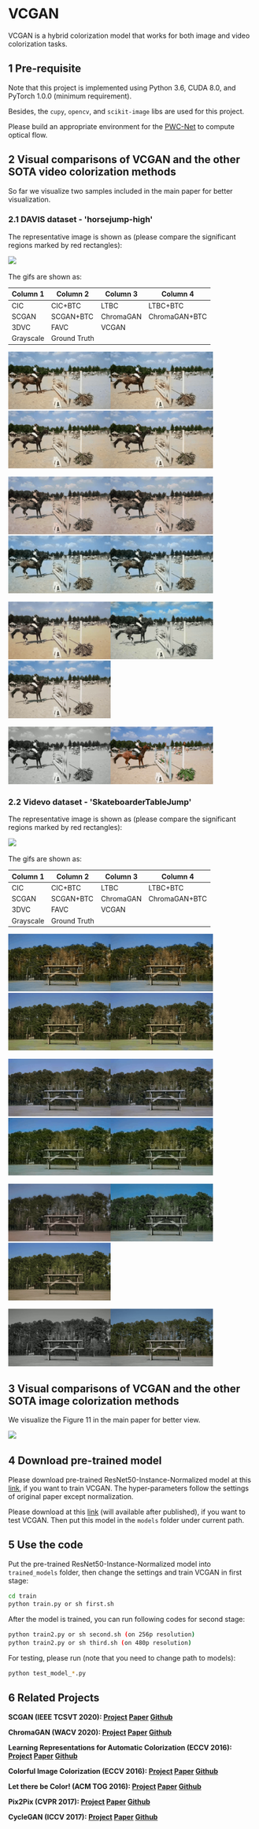 # VCGAN

VCGAN is a hybrid colorization model that works for both image and video colorization tasks.

## 1 Pre-requisite

Note that this project is implemented using Python 3.6, CUDA 8.0, and PyTorch 1.0.0 (minimum requirement).

Besides, the `cupy`, `opencv`, and `scikit-image` libs are used for this project.

Please build an appropriate environment for the [PWC-Net](https://github.com/NVlabs/PWC-Net) to compute optical flow.

## 2 Visual comparisons of VCGAN and the other SOTA video colorization methods

So far we visualize two samples included in the main paper for better visualization.

### 2.1 DAVIS dataset - 'horsejump-high'

The representative image is shown as (please compare the significant regions marked by red rectangles):

<img src="./img/main1.png" />

The gifs are shown as:

| Column 1 | Column 2 | Column 3 | Column 4 |
|  ----  | ----  |  ----  | ----  |
| CIC | CIC+BTC | LTBC | LTBC+BTC |
| SCGAN | SCGAN+BTC | ChromaGAN | ChromaGAN+BTC |
| 3DVC | FAVC | VCGAN | |
| Grayscale | Ground Truth | | |

<img src="./img/horsejump-high/CIC.gif" width="208" height="117" /><img src="./img/horsejump-high/CIC+BTC.gif" width="208" height="117" /><img src="./img/horsejump-high/LTBC.gif" width="208" height="117" /><img src="./img/horsejump-high/LTBC+BTC.gif" width="208" height="117" />

<img src="./img/horsejump-high/SCGAN.gif" width="208" height="117" /><img src="./img/horsejump-high/SCGAN+BTC.gif" width="208" height="117" /><img src="./img/horsejump-high/ChromaGAN.gif" width="208" height="117" /><img src="./img/horsejump-high/ChromaGAN+BTC.gif" width="208" height="117" />

<img src="./img/horsejump-high/3DVC.gif" width="208" height="117" /><img src="./img/horsejump-high/FAVC.gif" width="208" height="117" /><img src="./img/horsejump-high/VCGAN.gif" width="208" height="117" />

<img src="./img/horsejump-high/Grayscale.gif" width="208" height="117" /><img src="./img/horsejump-high/GT.gif" width="208" height="117" />

### 2.2 Videvo dataset - 'SkateboarderTableJump'

The representative image is shown as (please compare the significant regions marked by red rectangles):

<img src="./img/main2.png" />

The gifs are shown as:

| Column 1 | Column 2 | Column 3 | Column 4 |
|  ----  | ----  |  ----  | ----  |
| CIC | CIC+BTC | LTBC | LTBC+BTC |
| SCGAN | SCGAN+BTC | ChromaGAN | ChromaGAN+BTC |
| 3DVC | FAVC | VCGAN | |
| Grayscale | Ground Truth | | |

<img src="./img/SkateboarderTableJump/CIC.gif" width="208" height="117" /><img src="./img/SkateboarderTableJump/CIC+BTC.gif" width="208" height="117" /><img src="./img/SkateboarderTableJump/LTBC.gif" width="208" height="117" /><img src="./img/SkateboarderTableJump/LTBC+BTC.gif" width="208" height="117" />

<img src="./img/SkateboarderTableJump/SCGAN.gif" width="208" height="117" /><img src="./img/SkateboarderTableJump/SCGAN+BTC.gif" width="208" height="117" /><img src="./img/SkateboarderTableJump/ChromaGAN.gif" width="208" height="117" /><img src="./img/SkateboarderTableJump/ChromaGAN+BTC.gif" width="208" height="117" />

<img src="./img/SkateboarderTableJump/3DVC.gif" width="208" height="117" /><img src="./img/SkateboarderTableJump/FAVC.gif" width="208" height="117" /><img src="./img/SkateboarderTableJump/VCGAN.gif" width="208" height="117" />

<img src="./img/SkateboarderTableJump/Grayscale.gif" width="208" height="117" /><img src="./img/SkateboarderTableJump/GT.gif" width="208" height="117" />

## 3 Visual comparisons of VCGAN and the other SOTA image colorization methods

We visualize the Figure 11 in the main paper for better view.

<img src="./img/image.png" />

## 4 Download pre-trained model

Please download pre-trained ResNet50-Instance-Normalized model at this [link](https://portland-my.sharepoint.com/:u:/g/personal/yzzhao2-c_my_cityu_edu_hk/EXtVpiqYqMNIoQhqJaRrMM8BP8Zy4ZIDhscDhb0FhyAbPg?e=T4s0ha), if you want to train VCGAN. The hyper-parameters follow the settings of original paper except normalization.

Please download at this [link]() (will available after published), if you want to test VCGAN. Then put this model in the `models` folder under current path.

## 5 Use the code

Put the pre-trained ResNet50-Instance-Normalized model into `trained_models` folder, then change the settings and train VCGAN in first stage:

```bash
cd train
python train.py or sh first.sh
```

After the model is trained, you can run following codes for second stage:

```bash
python train2.py or sh second.sh (on 256p resolution)
python train2.py or sh third.sh (on 480p resolution)
```

For testing, please run (note that you need to change path to models):

```bash
python test_model_*.py
```

## 6 Related Projects

**SCGAN (IEEE TCSVT 2020): [Project](https://github.com/zhaoyuzhi/Semantic-Colorization-GAN)
[Paper](https://ieeexplore.ieee.org/document/9257445/keywords#keywords)
[Github](https://github.com/zhaoyuzhi/Semantic-Colorization-GAN)**

**ChromaGAN (WACV 2020): [Project](https://junyanz.github.io/CycleGAN/)
[Paper](https://openaccess.thecvf.com/content_WACV_2020/html/Vitoria_ChromaGAN_Adversarial_Picture_Colorization_with_Semantic_Class_Distribution_WACV_2020_paper.html)
[Github](https://junyanz.github.io/CycleGAN/)**

**Learning Representations for Automatic Colorization (ECCV 2016): [Project](http://people.cs.uchicago.edu/~larsson/colorization/)
[Paper](https://arxiv.org/abs/1603.06668)
[Github](https://github.com/gustavla/autocolorize)**

**Colorful Image Colorization (ECCV 2016): [Project](http://richzhang.github.io/colorization/)
[Paper](https://arxiv.org/abs/1603.08511)
[Github](https://github.com/richzhang/colorization)**

**Let there be Color! (ACM TOG 2016): [Project](http://iizuka.cs.tsukuba.ac.jp/projects/colorization/en/)
[Paper](http://iizuka.cs.tsukuba.ac.jp/projects/colorization/data/colorization_sig2016.pdf)
[Github](https://github.com/satoshiiizuka/siggraph2016_colorization)**

**Pix2Pix (CVPR 2017): [Project](https://phillipi.github.io/pix2pix/)
[Paper](https://arxiv.org/pdf/1611.07004.pdf)
[Github](https://github.com/phillipi/pix2pix)**

**CycleGAN (ICCV 2017): [Project](https://junyanz.github.io/CycleGAN/)
[Paper](https://arxiv.org/pdf/1703.10593.pdf)
[Github](https://github.com/junyanz/CycleGAN)**
